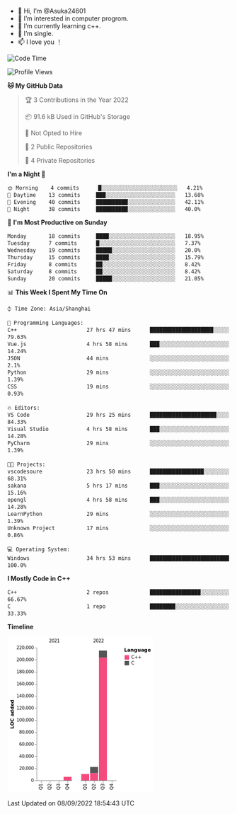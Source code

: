 - 👋 Hi, I’m @Asuka24601
- 👀 I’m interested in computer progrom.
- 🌱 I’m currently learning c++.
- 💞️ I’m single.
- 📫 I love you ！

<!--START_SECTION:waka-->
![Code Time](http://img.shields.io/badge/Code%20Time-124%20hrs-blue)

![Profile Views](http://img.shields.io/badge/Profile%20Views-1-blue)

**🐱 My GitHub Data** 

> 🏆 3 Contributions in the Year 2022
 > 
> 📦 91.6 kB Used in GitHub's Storage 
 > 
> 🚫 Not Opted to Hire
 > 
> 📜 2 Public Repositories 
 > 
> 🔑 4 Private Repositories  
 > 
**I'm a Night 🦉** 

```text
🌞 Morning    4 commits      █░░░░░░░░░░░░░░░░░░░░░░░░   4.21% 
🌆 Daytime    13 commits     ███░░░░░░░░░░░░░░░░░░░░░░   13.68% 
🌃 Evening    40 commits     ██████████░░░░░░░░░░░░░░░   42.11% 
🌙 Night      38 commits     ██████████░░░░░░░░░░░░░░░   40.0%

```
📅 **I'm Most Productive on Sunday** 

```text
Monday       18 commits     ████░░░░░░░░░░░░░░░░░░░░░   18.95% 
Tuesday      7 commits      █░░░░░░░░░░░░░░░░░░░░░░░░   7.37% 
Wednesday    19 commits     █████░░░░░░░░░░░░░░░░░░░░   20.0% 
Thursday     15 commits     ████░░░░░░░░░░░░░░░░░░░░░   15.79% 
Friday       8 commits      ██░░░░░░░░░░░░░░░░░░░░░░░   8.42% 
Saturday     8 commits      ██░░░░░░░░░░░░░░░░░░░░░░░   8.42% 
Sunday       20 commits     █████░░░░░░░░░░░░░░░░░░░░   21.05%

```


📊 **This Week I Spent My Time On** 

```text
⌚︎ Time Zone: Asia/Shanghai

💬 Programming Languages: 
C++                      27 hrs 47 mins      ████████████████████░░░░░   79.63% 
Vue.js                   4 hrs 58 mins       ███░░░░░░░░░░░░░░░░░░░░░░   14.24% 
JSON                     44 mins             ░░░░░░░░░░░░░░░░░░░░░░░░░   2.1% 
Python                   29 mins             ░░░░░░░░░░░░░░░░░░░░░░░░░   1.39% 
CSS                      19 mins             ░░░░░░░░░░░░░░░░░░░░░░░░░   0.93%

🔥 Editors: 
VS Code                  29 hrs 25 mins      █████████████████████░░░░   84.33% 
Visual Studio            4 hrs 58 mins       ███░░░░░░░░░░░░░░░░░░░░░░   14.28% 
PyCharm                  29 mins             ░░░░░░░░░░░░░░░░░░░░░░░░░   1.39%

🐱‍💻 Projects: 
vscodesoure              23 hrs 50 mins      █████████████████░░░░░░░░   68.31% 
sakana                   5 hrs 17 mins       ███░░░░░░░░░░░░░░░░░░░░░░   15.16% 
opengl                   4 hrs 58 mins       ███░░░░░░░░░░░░░░░░░░░░░░   14.28% 
LearnPython              29 mins             ░░░░░░░░░░░░░░░░░░░░░░░░░   1.39% 
Unknown Project          17 mins             ░░░░░░░░░░░░░░░░░░░░░░░░░   0.86%

💻 Operating System: 
Windows                  34 hrs 53 mins      █████████████████████████   100.0%

```

**I Mostly Code in C++** 

```text
C++                      2 repos             ████████████████░░░░░░░░░   66.67% 
C                        1 repo              ████████░░░░░░░░░░░░░░░░░   33.33%

```


**Timeline**

![Chart not found](https://raw.githubusercontent.com/Asuka24601/Asuka24601/main/charts/bar_graph.png) 


 Last Updated on 08/09/2022 18:54:43 UTC
<!--END_SECTION:waka-->
